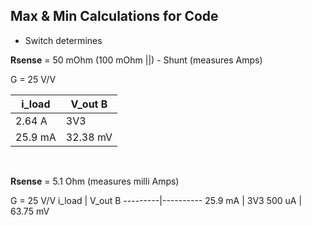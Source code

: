 Max & Min Calculations for Code
-------------
* Switch determines 
&nbsp;

**Rsense** = 50 mOhm (100 mOhm ||) - Shunt (measures Amps)

G = 25 V/V

i_load | V_out B 
---------|----------
 2.64 A  | 3V3
 25.9 mA | 32.38 mV 


&nbsp;

**Rsense** = 5.1 Ohm (measures milli Amps)

G = 25 V/V
i_load | V_out B 
---------|----------
 25.9 mA | 3V3
 500 uA  | 63.75 mV

